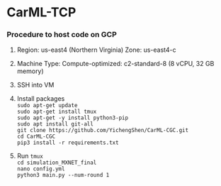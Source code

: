# CarML-TCP

### Procedure to host code on GCP
1. Region: us-east4 (Northern Virginia) Zone: us-east4-c    

2. Machine Type: Compute-optimized: c2-standard-8 (8 vCPU, 32 GB memory)   

3. SSH into VM   
    
4. Install packages    
    `sudo apt-get update`  
    `sudo apt-get install tmux`   
    `sudo apt-get -y install python3-pip`      
    `sudo apt install git-all`    
    `git clone https://github.com/YichengShen/CarML-CGC.git`   
    `cd CarML-CGC`   
    `pip3 install -r requirements.txt`   
    
5. Run
    `tmux`   
    `cd simulation_MXNET_final`   
    `nano config.yml`  
    `python3 main.py --num-round 1`  
